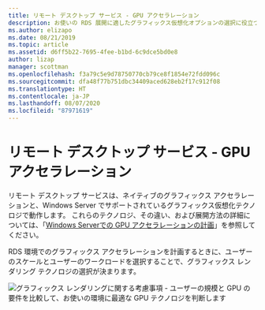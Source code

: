 ```yaml
---
title: リモート デスクトップ サービス - GPU アクセラレーション
description: お使いの RDS 展開に適したグラフィックス仮想化オプションの選択に役立つ計画情報。
ms.author: elizapo
ms.date: 08/21/2019
ms.topic: article
ms.assetid: d6ff5b22-7695-4fee-b1bd-6c9dce5bd0e8
author: lizap
manager: scottman
ms.openlocfilehash: f3a79c5e9d78750770cb79ce8f1854e72fdd096c
ms.sourcegitcommit: dfa48f77b751dbc34409aced628eb2f17c912f08
ms.translationtype: HT
ms.contentlocale: ja-JP
ms.lasthandoff: 08/07/2020
ms.locfileid: "87971619"
---
```

# <a name="remote-desktop-services---gpu-acceleration"></a>リモート デスクトップ サービス - GPU アクセラレーション

リモート デスクトップ サービスは、ネイティブのグラフィックス アクセラレーションと、Windows Server でサポートされているグラフィックス仮想化テクノロジで動作します。 これらのテクノロジ、その違い、および展開方法の詳細については、「[Windows Serverでの GPU アクセラレーションの計画](../../virtualization/hyper-v/plan/plan-for-gpu-acceleration-in-windows-server.md)」を参照してください。

RDS 環境でのグラフィックス アクセラレーションを計画するときに、ユーザーのスケールとユーザーのワークロードを選択することで、グラフィックス レンダリング テクノロジの選択が決まります。

![グラフィックス レンダリングに関する考慮事項 - ユーザーの規模と GPU の要件を比較して、お使いの環境に最適な GPU テクノロジを判断します](media/rds-gpu.png)
